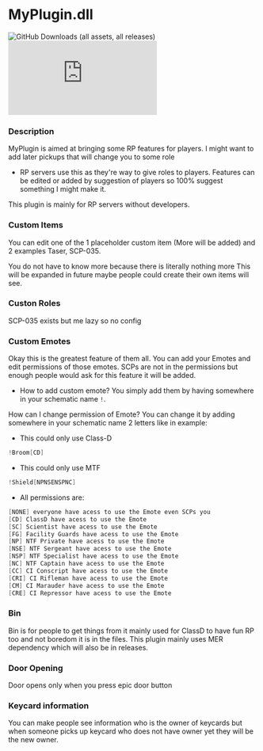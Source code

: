 # MyPlugin.dll
![GitHub Downloads (all assets, all releases)](https://img.shields.io/github/downloads/Saskyc/MyPlugin.dll/total) ![GitHub Release](https://img.shields.io/github/v/release/Saskyc/MyPlugin.dll)

### Description
MyPlugin is aimed at bringing some RP features for players.
I might want to add later pickups that will change you to some role
- RP servers use this as they're way to give roles to players.
Features can be edited or added by suggestion of players so 100% suggest something I might make it.

This plugin is mainly for RP servers without developers.

### Custom Items
You can edit one of the 1 placeholder custom item (More will be added) and 2 examples Taser, SCP-035.

You do not have to know more because there is literally nothing more
This will be expanded in future maybe people could create their own items will see.

### Custon Roles
SCP-035 exists but me lazy so no config

### Custom Emotes

Okay this is the greatest feature of them all. You can add your Emotes and edit permissions of those emotes.
SCPs are not in the permissions but enough people would ask for this feature it will be added.

* How to add custom emote?
You simply add them by having somewhere in your schematic name `!`.

How can I change permission of Emote?
You can change it by adding somewhere in your schematic name 2 letters like in example:

* This could only use Class-D
```cs
!Broom[CD]
```

* This could only use MTF
```cs
!Shield[NPNSENSPNC]
```

* All permissions are:
```cs
[NONE] everyone have acess to use the Emote even SCPs you
[CD] ClassD have acess to use the Emote
[SC] Scientist have acess to use the Emote
[FG] Facility Guards have acess to use the Emote
[NP] NTF Private have acess to use the Emote
[NSE] NTF Sergeant have acess to use the Emote
[NSP] NTF Specialist have acess to use the Emote
[NC] NTF Captain have acess to use the Emote
[CC] CI Conscript have acess to use the Emote
[CRI] CI Rifleman have acess to use the Emote
[CM] CI Marauder have acess to use the Emote
[CRE] CI Repressor have acess to use the Emote
```

### Bin
Bin is for people to get things from it mainly used for ClassD to have fun RP too and not boredom it is in the files.
This plugin mainly uses MER dependency which will also be in releases.

### Door Opening
Door opens only when you press epic door button

### Keycard information
You can make people see information who is the owner of keycards
but when someone picks up keycard who does not have owner yet they will be the new owner.
